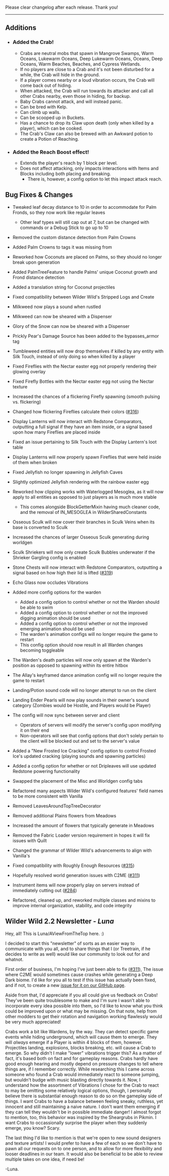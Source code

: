 Please clear changelog after each release.
Thank you!

-----------------
Additions
---

- ### Added the Crab!
    - Crabs are neutral mobs that spawn in Mangrove Swamps, Warm Oceans, Lukewarm Oceans, Deep Lukewarm Oceans, Oceans, Deep Oceans, Warm Beaches, Beaches, and Cypress Wetlands.
    - If no players are close to a Crab and it's not been disturbed for a while, the Crab will hide in the ground.
    - If a player comes nearby or a loud vibration occurs, the Crab will come back out of hiding.
    - When attacked, the Crab will run towards its attacker and call all other Crabs nearby, even those in hiding, for backup.
    - Baby Crabs cannot attack, and will instead panic.
    - Can be bred with Kelp.
    - Can climb up walls.
    - Can be scooped up in Buckets.
    - Has a chance to drop its Claw upon death (only when killed by a player), which can be cooked.
    - The Crab's Claw can also be brewed with an Awkward potion to create a Potion of Reaching.
- ### Added the Reach Boost effect!
    - Extends the player's reach by 1 block per level.
    - Does not affect attacking, only impacts interactions with Items and Blocks including both placing and breaking.
        - There is, however, a config option to let this impact attack reach.

Bug Fixes & Changes
---

- Tweaked leaf decay distance to 10 in order to accommodate for Palm Fronds, so they now work like regular leaves
    - Other leaf types will still cap out at 7, but can be changed with commands or a Debug Stick to go up to 10
- Removed the custom distance detection from Palm Crowns
- Added Palm Crowns to tags it was missing from
- Reworked how Coconuts are placed on Palms, so they should no longer break upon generation
- Added PalmTreeFeature to handle Palms' unique Coconut growth and Frond distance detection
- Added a translation string for Coconut projectiles
- Fixed compatibility between Wilder Wild's Stripped Logs and Create

- Milkweed now plays a sound when rustled
- Milkweed can now be sheared with a Dispenser
- Glory of the Snow can now be sheared with a Dispenser
- Prickly Pear's Damage Source has been added to the bypasses_armor tag
- Tumbleweed entities will now drop themselves if killed by any entity with Silk Touch, instead of only doing so when killed by a player

- Fixed Fireflies with the Nectar easter egg not properly rendering their glowing overlay
- Fixed Firefly Bottles with the Nectar easter egg not using the Nectar texture
- Increased the chances of a flickering Firefly spawning (smooth pulsing vs. flickering)
- Changed how flickering Fireflies calculate their colors ([#316](https://github.com/FrozenBlock/WilderWild/issues/316))

- Display Lanterns will now interact with Redstone Comparators, outputting a full signal if they have an item inside, or a signal based upon how many Fireflies are placed inside
- Fixed an issue pertaining to Silk Touch with the Display Lantern's loot table
- Display Lanterns will now properly spawn Fireflies that were held inside of them when broken

- Fixed Jellyfish no longer spawning in Jellyfish Caves
- Slightly optimized Jellyfish rendering with the rainbow easter egg
- Reworked how clipping works with Waterlogged Mesoglea, as it will now apply to all entities as opposed to just players as is much more stable
    - This comes alongside BlockGetterMixin having much cleaner code, and the removal of IN_MESOGLEA in WilderSharedConstants

- Osseous Sculk will now cover their branches in Sculk Veins when its base is converted to Sculk
- Increased the chances of larger Osseous Sculk generating during worldgen
- Sculk Shriekers will now only create Sculk Bubbles underwater if the Shrieker Gargling config is enabled
- Stone Chests will now interact with Redstone Comparators, outputting a signal based on how high their lid is lifted ([#319](https://github.com/FrozenBlock/WilderWild/issues/319))
- Echo Glass now occludes Vibrations
- Added more config options for the warden
  - Added a config option to control whether or not the Warden should be able to swim
  - Added a config option to control whether or not the improved digging animation should be used
  - Added a config option to control whether or not the improved emerging animation should be used
  - The warden's animation configs will no longer require the game to restart
  - This config option should now result in all Warden changes becoming toggleable
- The Warden's death particles will now only spawn at the Warden's position as opposed to spawning within its entire hitbox
- The Allay's keyframed dance animation config will no longer require the game to restart

- Landing/Potion sound code will no longer attempt to run on the client
- Landing Ender Pearls will now play sounds in their owner's sound category (Zombies would be Hostile, and Players would be Player)

- The config will now sync between server and client
    - Operators of servers will modify the server's config upon modifying it on their end
    - Non-operators will see that config options that don't solely pertain to the client will be blocked out and set to the server's value
- Added a "New Frosted Ice Cracking" config option to control Frosted Ice's updated cracking (playing sounds and spawning particles)
- Added a config option for whether or not Dripleaves will use updated Redstone powering functionality
- Swapped the placement of the Misc and Worldgen config tabs

- Refactored many aspects Wilder Wild's configured features' field names to be more consistent with Vanilla
- Removed LeavesAroundTopTreeDecorator
- Removed additional Plains flowers from Meadows
- Increased the amount of flowers that typically generate in Meadows

- Removed the Fabric Loader version requirement in hopes it will fix issues with Quilt
- Changed the grammar of Wilder Wild's advancements to align with Vanilla's
- Fixed compatibility with Roughly Enough Resources ([#315](https://github.com/FrozenBlock/WilderWild/issues/315))
- Hopefully resolved world generation issues with C2ME ([#311](https://github.com/FrozenBlock/WilderWild/issues/311))
- Instrument items will now properly play on servers instead of immediately cutting out ([#284](https://github.com/FrozenBlock/WilderWild/issues/284))
- Refactored, cleaned up, and reworked multiple classes and mixins to improve internal organization, stability, and code integrity

Wilder Wild 2.2 Newsletter - *Luna*
---

Hey, all! This is Luna/AViewFromTheTop here. :)

I decided to start this "newsletter" of sorts as an easier way to communicate with you all, and to share things that I (or Treetrain, if he decides to write as well) would like our community to look out for and whatnot.

First order of business, I'm hoping I've just been able to fix ([#311](https://github.com/FrozenBlock/WilderWild/issues/311)), The issue where C2ME would sometimes cause crashes while generating a Deep Dark biome. I'd like for you all to test if this issue has actually been fixed, and if not, to create a new [issue for it on our GitHub page](https://github.com/FrozenBlock/WilderWild/issues).

Aside from that, I'd appreciate if you all could give us feedback on Crabs! They've been quite troublesome to make and I'm sure I wasn't able to incorporate every idea possible into them, so I'd like to know what you think could be improved upon or what may be missing. On that note, help from other modders to get their rotation and navigation working flawlessly would be very much appreciated!

Crabs work a bit like Wardens, by the way. They can detect specific game events while hiding underground, which will cause them to emerge. They will *always* emerge if a Player is within 4 blocks of them, however. Projectiles landing, explosions, blocks breaking, etc. will cause a Crab to emerge.
So why didn't I make "lower" vibrations trigger this? As a matter of fact, it's based both on fact and for gameplay reasons. Crabs hardly have good enough hearing and mostly depend on pressure changes to tell where things are, if I remember correctly. While researching this I came across someone who found a Crab would immediately react to someone jumping, but wouldn't budge with music blasting directly towards it.
Now, I understand how the assortment of Vibrations I chose for the Crab to react to may be omitting some relatively logical options, though, I personally believe there is substantial enough reason to do so on the gameplay side of things. I want Crabs to have a balance between feeling sneaky, ruthless, yet innocent and still maintaining a naive nature. I don't want them emerging if they can tell they wouldn't be in possible immediate danger!
I almost forgot to mention, too, this behavior was inspired by the Sheargrubs in Pikmin. I want Crabs to occassionally surprise the player when they suddenly emerge, you know? Scary.

The last thing I'd like to mention is that we're open to new sound designers and texture artists! I would prefer to have a few of each so we don't have to pawn all our requests on to one person, and to allow for more flexibility and looser deadlines in our team. It would also be beneficial to be able to review multiple takes on one idea, if need be!

-Luna.
